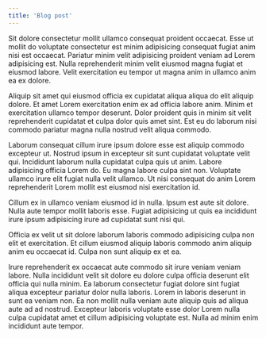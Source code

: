 ```yaml
---
title: 'Blog post'
---
```


Sit dolore consectetur mollit ullamco consequat proident occaecat. Esse ut mollit do voluptate consectetur est minim adipisicing consequat fugiat anim nisi est occaecat. Pariatur minim velit adipisicing proident veniam ad Lorem adipisicing est. Nulla reprehenderit minim velit eiusmod magna fugiat et eiusmod labore. Velit exercitation eu tempor ut magna anim in ullamco anim ea ex dolore.

Aliquip sit amet qui eiusmod officia ex cupidatat aliqua aliqua do elit aliquip dolore. Et amet Lorem exercitation enim ex ad officia labore anim. Minim et exercitation ullamco tempor deserunt. Dolor proident quis in minim sit velit reprehenderit cupidatat et culpa dolor quis amet sint. Est eu do laborum nisi commodo pariatur magna nulla nostrud velit aliqua commodo.

Laborum consequat cillum irure ipsum dolore esse est aliquip commodo excepteur ut. Nostrud ipsum in excepteur sit sunt cupidatat voluptate velit qui. Incididunt laborum nulla cupidatat culpa quis ut anim. Labore adipisicing officia Lorem do. Eu magna labore culpa sint non. Voluptate ullamco irure elit fugiat nulla velit ullamco. Ut nisi consequat do anim Lorem reprehenderit Lorem mollit est eiusmod nisi exercitation id.

Cillum ex in ullamco veniam eiusmod id in nulla. Ipsum est aute sit dolore. Nulla aute tempor mollit laboris esse. Fugiat adipisicing ut quis ea incididunt irure ipsum adipisicing irure ad cupidatat sunt nisi qui.

Officia ex velit ut sit dolore laborum laboris commodo adipisicing culpa non elit et exercitation. Et cillum eiusmod aliquip laboris commodo anim aliquip anim eu occaecat id. Culpa non sunt aliquip ex et ea.

Irure reprehenderit ex occaecat aute commodo sit irure veniam veniam labore. Nulla incididunt velit sit dolore eu dolore culpa officia deserunt elit officia qui nulla minim. Ea laborum consectetur fugiat dolore sint fugiat aliqua excepteur pariatur dolor nulla laboris. Lorem in laboris deserunt in sunt ea veniam non. Ea non mollit nulla veniam aute aliquip quis ad aliqua aute ad ad nostrud. Excepteur laboris voluptate esse dolor Lorem nulla culpa cupidatat amet et cillum adipisicing voluptate est. Nulla ad minim enim incididunt aute tempor.
